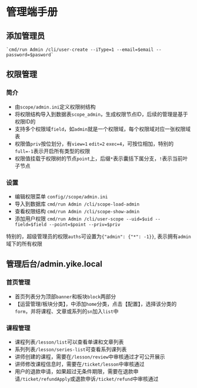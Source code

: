 # 管理端手册


## 添加管理员

    `cmd/run Admin /cli/user-create --iType=1 --email=$email --password=$pasword`
    
## 权限管理

### 简介

- 由`scope/admin.ini`定义权限树结构
- 将权限结构导入到数据表`scope_admin`，生成权限节点ID，后续的管理是基于权限ID的
- 支持多个权限域`field`，如`admin`就是一个权限域，每个权限域对应一张权限域表
- 权限值`priv`按位划分，有`view=1` `edit=2` `exec=4`，可按位相加，特别的`full=-1`表示开启所有类型的权限
- 权限值挂载于权限树的节点`point`上，后缀`*`表示囊括下属分支，`!`表示当前叶子节点

### 设置

- 编辑权限菜单 `config//scope/admin.ini`
- 导入到数据库 `cmd/run Admin /cli/scope-load-admin`
- 查看权限结构 `cmd/run Admin /cli/scope-show-admin`
- 添加用户权限 `cmd/run Admin /cli/user-scope --uid=$uid --field=$field --point=$point --priv=$priv`

特别的，超级管理员的权限`auths`可设置为`{"admin": {"*": -1}}`, 表示拥有`admin`域下的所有权限

## 管理后台/admin.yike.local

### 首页管理

- 首页列表分为顶部`banner`和板块`block`两部分
- 【运营管理/板块分类】，中添加`home`分类，点击【配置】，选择该分类的`form`，并将课程、文章或系列的`sn`加入`list`中

### 课程管理
- 课程列表`/lesson/list`可以查看单课和文章列表
- 系列列表`/lesson/series-list`可查看系列课列表
- 讲师创建的课程，需要在`/lesson/review`中审核通过才可公开展示
- 讲师修改课程信息时，需要在`/ticket/lesson`中审核通过
- 用户的退款申请，如果超过无条件期限，需要在退款申请`/ticket/refundApply`或退款申诉`/ticket/refund`中审核通过